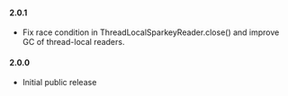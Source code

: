 #### 2.0.1
* Fix race condition in ThreadLocalSparkeyReader.close() and improve GC of thread-local readers.

#### 2.0.0
* Initial public release
